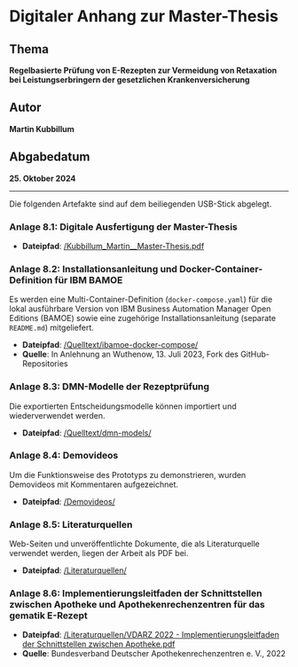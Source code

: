 # Digitaler Anhang zur Master-Thesis

## Thema
**Regelbasierte Prüfung von E-Rezepten zur Vermeidung von Retaxation bei Leistungserbringern der gesetzlichen Krankenversicherung**

## Autor
**Martin Kubbillum**

## Abgabedatum
**25. Oktober 2024**

---

Die folgenden Artefakte sind auf dem beiliegenden USB-Stick abgelegt.

### Anlage 8.1: Digitale Ausfertigung der Master-Thesis
- **Dateipfad**: [/Kubbillum_Martin__Master-Thesis.pdf](./Kubbillum_Martin__Master-Thesis.pdf)

### Anlage 8.2: Installationsanleitung und Docker-Container-Definition für IBM BAMOE
Es werden eine Multi-Container-Definition (`docker-compose.yaml`) für die lokal ausführbare Version von IBM Business Automation Manager Open Editions (BAMOE) sowie eine zugehörige Installationsanleitung (separate `README.md`) mitgeliefert.
- **Dateipfad**: [/Quelltext/ibamoe-docker-compose/](./Quelltext/ibamoe-docker-compose/)
- **Quelle**: In Anlehnung an Wuthenow, 13. Juli 2023, Fork des GitHub-Repositories

### Anlage 8.3: DMN-Modelle der Rezeptprüfung
Die exportierten Entscheidungsmodelle können importiert und wiederverwendet werden.
- **Dateipfad**: [/Quelltext/dmn-models/](./Quelltext/dmn-models/)

### Anlage 8.4: Demovideos
Um die Funktionsweise des Prototyps zu demonstrieren, wurden Demovideos mit Kommentaren aufgezeichnet.
- **Dateipfad**: [/Demovideos/](./Demovideos/)

### Anlage 8.5: Literaturquellen
Web-Seiten und unveröffentlichte Dokumente, die als Literaturquelle verwendet werden, liegen der Arbeit als PDF bei.
- **Dateipfad**: [/Literaturquellen/](./Literaturquellen/)

### Anlage 8.6: Implementierungsleitfaden der Schnittstellen zwischen Apotheke und Apothekenrechenzentren für das gematik E-Rezept
- **Dateipfad**: [/Literaturquellen/VDARZ 2022 - Implementierungsleitfaden der Schnittstellen zwischen Apotheke.pdf](./Literaturquellen/VDARZ%202022%20-%20Implementierungsleitfaden%20der%20Schnittstellen%20zwischen%20Apotheke.pdf)
- **Quelle**: Bundesverband Deutscher Apothekenrechenzentren e. V., 2022
